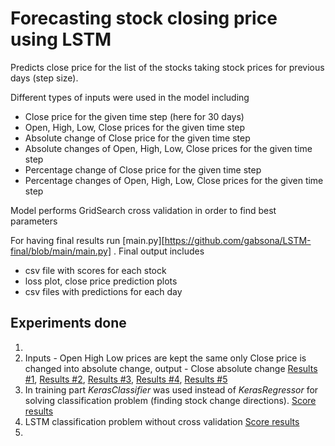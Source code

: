 # Forecasting stock closing price using LSTM

Predicts close price for the list of the stocks taking stock prices for previous days (step size).

Different types of inputs were used in the model including
- Close price for the given time step (here for 30 days)
- Open, High, Low, Close prices for the given time step
- Absolute change of Close price for the given time step
- Absolute changes of Open, High, Low, Close prices for the given time step
- Percentage change of Close price for the given time step
- Percentage changes of Open, High, Low, Close prices for the given time step

Model performs GridSearch cross validation in order to find best parameters


For having final results run [main.py][https://github.com/gabsona/LSTM-final/blob/main/main.py] . 
Final output includes
- csv file with scores for each stock
- loss plot, close price prediction plots
- csv files with predictions for each day

## Experiments done

1. 
1. Inputs - Open High Low prices are kept the same only Close price is changed into absolute change, output - Close absolute change [Results #1](https://github.com/gabsona/LSTM-final/blob/main/dict_close_18.08.csv), [Results #2](https://github.com/gabsona/LSTM-final/blob/main/dict_close_17.08.csv), [Results #3](https://github.com/gabsona/LSTM-final/blob/main/dict_close_16.08.csv), [Results #4](https://github.com/gabsona/LSTM-final/blob/main/dict_close_12.08.csv), [Results #5](https://github.com/gabsona/LSTM-final/blob/main/dict_close_11.08.csv)
2. In training part _KerasClassifier_ was used instead of _KerasRegressor_ for solving classification problem (finding stock change directions). [Score results](https://github.com/gabsona/LSTM-final/blob/main/dict_clf_21.08.csv) 
2. LSTM  classification problem without cross validation [Score results](https://github.com/gabsona/LSTM-final/blob/main/dict_clf_01.09.csv)
3. 
